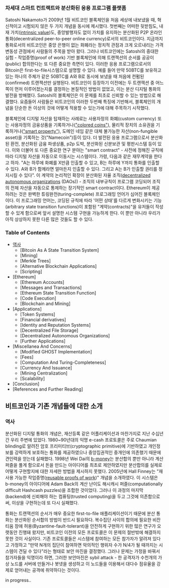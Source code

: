 ### 차세대 스마트 컨트랙트와 분산화된 응용 프로그램 플랫폼

Satoshi Nakamoto가 2009년 1월 비트코인 블록체인을 처음 세상에 내보냈을 때, 혁신적이고 시험되지 않은 두 가지 개념을 동시에 제시했다. 첫번째는 어떠한 뒷받침도, 내재 가치([intrinsic value](http://bitcoinmagazine.com/8640/an-exploration-of-intrinsic-value-what-it-is-why-bitcoin-doesnt-have-it-and-why-bitcoin-does-have-it/))도, 중앙발행자도 없이 가치를 유지하는 분산화된 P2P 온라인 통화(decentralized peer-to-peer online currency)로서의 비트코인이다. 지금까지 통화로서의 비트코인은 중앙 은행이 없는 화폐라는 정치적 관점과 크게 오르내리는 가격변동성 관점에서 사람들의 주목을 받아 왔다. 그러나 비트코인에는 Satoshi의 중대한 실험 - 작업증명(proof of work) 기반 블록체인에 의해 트랜잭션의 순서를 공공이(public) 합의한다는 또 다른 중요한 측면이 있다. 이러한 응용 프로그램으로서의 Bitcoin은 first-to-file시스템으로 설명할 수 있다. 예를 들어 만약 50BTC를 보유하고 있는 하나의 주체가 같은 50BTC를 A와 B로 동시에 보냈을 때 처음에 컨펌된(confirmed) 트랜잭션만 실행된다. 비트코인이 등장하기 이전에는 두 트랜잭션 중 어느 쪽이 먼저 이루어졌는지를 결정하는 본질적인 방법이 없었고, 이는 분산 디지털 통화의 발전을 방해했다. Satoshi의 블록체인은 이 문제를 최초로 신뢰할 수 있는 방법으로 해결했다. 요즘들어 사람들은 비트코인의 이러한 두번째 특징에 기반해서, 블록체인의 개념을 단순한 돈 이상의 것에 어떻게 적용할 수 있는가에 대해 주목하기 시작했다.

블록체인에 디지털 자산을 탑재하는 사례로는 사용자정의 화폐(custom currency) 또는 사용자정의 금융상품을 기록하거나(["colored coins"](https://docs.google.com/a/buterin.com/document/d/1AnkP_cVZTCMLIzw4DvsW6M8Q2JC0lIzrTLuoWu2z1BE/edit)), 물리적 장치의 소유권을 기록하거나(["smart property"](htups://en.bitcoin.it/wiki/Smart_Property)), 도메인 네임 같은 대체 불가능한 자산(non-fungible asset)을 기록하는 것("Namecoin")등이 있다. 더 발전된 응용 프로그램으로서 분산화된 환전, 분산화된 금융 파생상품, p2p 도박, 분산화된 신분보관 및 평판시스템 등이 있다. 이와 더불어 또 다른 중요한 연구 분야는 "smart contract" - 사전에 정해진 규칙에 따라 디지털 자산을 자동으로 이동시는 시스템이다. 가령, 다음과 같은 재무계약을 한다고 하자. "A는 하루에 화폐를 X만큼 인출할 수 있고, B는 하루에 Y까지 통화를 인출할 수 있다. A와 B가 함께라면 얼마든지 인출할 수 있다. 그리고 A는 B가 인출할 권리를 정지시킬 수 있다". 이 계약의 논리적인 확장이 분산화된 자율 조직([decentralized autonomous organizations](http://bitcoinmagazine.com/7050/bootstrapping-a-decentralized-autonomous-corporation-part-i/) (DAOs)) -  조직의 내부규칙이 프로그램 코딩되어 조직의 전체 자산을 자동으로 통제하는 장기적인 smart contract이다. Ethereum이 제공하려는 것은 완벽한 튜링완전(turing-complete) 프로그래밍 언어가 심어진 블록체인이다. 이 프로그래밍 언어는, 코딩된 규칙에 따라 '어떤 상태'를 다르게 변화시키는 기능(arbitrary state transition functions)이 포함된 "계약(contracts)"을 유저들이 작성할 수 있게 함으로써 앞서 설명한 시스템 구현을 가능하게 한다. 이 뿐만 아니라 우리가 아직 상상하지 못한 다른 많은 것들도 할 수 있다.

### Table of Contents

* [역사](#역사)
    * [Bitcoin As A State Transition System]
    * [Mining]
    * [Merkle Trees]
    * [Alternative Blockchain Applications]
    * [Scripting]
* [Ethereum]
    * [Ethereum Accounts]
    * [Messages and Transactions]
    * [Ethereum State Transition Function]
    * [Code Execution]
    * [Blockchain and Mining]
* [Applications]
    * [Token Systems]
    * [Financial derivatives]
    * [Identity and Reputation Systems]
    * [Decentralized File Storage]
    * [Decentralized Autonomous Organizations]
    * [Further Applications]
* [Miscellanea And Concerns]
    * [Modified GHOST Implementation]
    * [Fees]
    * [Computation And Turing-Completeness]
    * [Currency And Issuance]
    * [Mining Centralization]
    * [Scalability]
* [Conclusion]
* [References and Further Reading]


## 비트코인과 기존 개념들에 대한 소개

### 역사

분산화된 디지털 통화의 개념은, 재산등록 같은 어플리케이션과 마찬가지로 지난 수십년간 우리 주변에 있었다. 1980~90년대의 익명 e-cash 프로토콜은 주로 Chaumian blinding로 알려진 암호 프리미티브(cryptographic primitive)에 기반하였고 개인정보를 강력하게 보호하는 통화를 제공하였으나 중앙집권적인 중개인에 의존했기 때문에 견인력을 얻는데 실패했다. 1998년 Wei Dai의 [b-money](http://www.weidai.com/bmoney.txt)는 분산합의 뿐만 아니라 계산 퍼즐을 풀게 함으로서 돈을 만드는 아이디어를 최초로 제안하였지만 분산합의를 실제로 어떻게 구현할지에 대한 자세한 방법을 제시하지 못했다. 2005년에 Hall Finney는 "재사용 가능한 작업증명([reusable proofs of work](http://www.finney.org/~hal/rpow/))" 개념을 소개하였다. 이 시스템은 b-money의 아이디어에 Adam Back의 계산 난이도 해시캐시 퍼즐(computationally difficult Hashcash puzzles)을 조합한 것이었다. 그러나 이 과정의 마지막(backend)에 신뢰해야 하는 컴퓨팅(trusted computing)을 두고 그것에 의존함으로써, 이상을 구현하는데 또 다시 실패했다.

통화는 트랜잭션의 순서가 매우 중요한 first-to-file 애플리케이션이기 때문에 분산 통화는 분산화된 순서합의 방법이 반드시 필요하다. 복수집단 사이의 합의에 필요한 비잔티움 장애 허용(Byzantine-fault-tolerant)을 안전하게 구현하기 위한 많은 연구가 오랫동안 진행돼 왔지만, 비트코인 이전의 모든 프로토콜은 이 문제의 절반밖에 해결하지 못한 것이 사실이다. 기존 프로토콜들은 시스템에 참여하는 모든 참가자가 알려져 있다고 가정하고 "만약 N개의 집단이 참여하면 악의적인 행위자 수가 N/4가 될 때까지는 시스템이 견딜 수 있다"라는 형태로 보안 마진을 결정했다. 그러나 문제는 가정을 바꿔서 참가자들을 익명이라 하면, 그러한 보안마진은 sybil attack - 한 공격자가 수천개의 가상 노드를 서버에 만들거나 봇넷을 생성하고 이 노드들을 이용해서 대다수 점유율을 강제로 얻어내는 공격에 취약하다는 것이다. 

in progress..